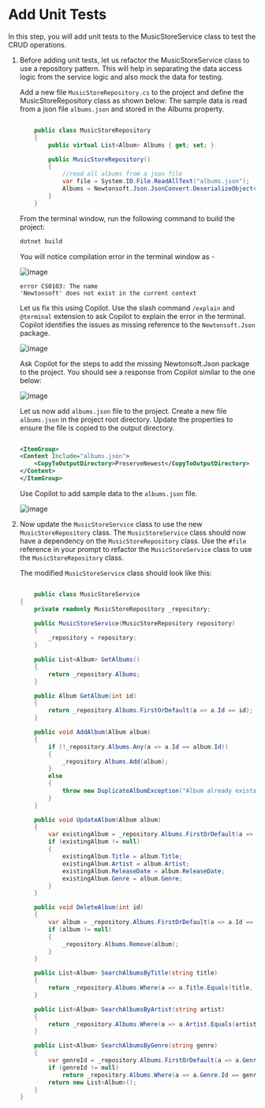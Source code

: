 # Add Unit Tests

In this step, you will add unit tests to the MusicStoreService class to test the CRUD operations.

1. Before adding unit tests, let us refactor the MusicStoreService class to use a repository pattern. This will help in separating the data access logic from the service logic and also mock the data for testing.

   Add a new file `MusicStoreRepository.cs` to the project and define the MusicStoreRepository class as shown below:
   The sample data is read from a json file `albums.json` and stored in the Albums property.

   ```csharp

       public class MusicStoreRepository
       {
           public virtual List<Album> Albums { get; set; }

           public MusicStoreRepository()
           {
               //read all albums from a json file
               var file = System.IO.File.ReadAllText("albums.json");
               Albums = Newtonsoft.Json.JsonConvert.DeserializeObject<List<Album>>(file);
           }
       }

   ```

   From the terminal window, run the following command to build the project:

   ```bash
   dotnet build
   ```

   You will notice compilation error in the terminal window as -

   ![image](https://github.com/user-attachments/assets/ffed5e59-e336-4bb5-87be-b47c4d0ece39)

   ```text
   error CS0103: The name
   'Newtonsoft' does not exist in the current context
   ```

   Let us fix this using Copilot. Use the slash command `/explain` and `@terminal` extension to ask Copilot to explain the error in the terminal. Copilot identifies the issues as missing reference to the `Newtonsoft.Json` package.

   ![image](https://github.com/user-attachments/assets/ae03ffa6-9a49-4aab-b003-95601909edfd)

   Ask Copilot for the steps to add the missing Newtonsoft.Json package to the project. You should see a response from Copilot similar to the one below:

   ![image](https://github.com/user-attachments/assets/03602edb-decb-4ac3-9ce9-f497750e30cd)

   Let us now add `albums.json` file to the project. Create a new file `albums.json` in the project root directory. Update the properties to ensure the file is copied to the output directory.

   ```xml

   <ItemGroup>
   <Content Include="albums.json">
       <CopyToOutputDirectory>PreserveNewest</CopyToOutputDirectory>
   </Content>
   </ItemGroup>

   ```

   Use Copilot to add sample data to the `albums.json` file.

   ![image](https://github.com/user-attachments/assets/6f057611-3b2a-4d55-8433-5f0e1ec95c1c)

2. Now update the `MusicStoreService` class to use the new `MusicStoreRepository` class. The `MusicStoreService` class should now have a dependency on the `MusicStoreRepository` class.
   Use the `#file` reference in your prompt to refactor the `MusicStoreService` class to use the `MusicStoreRepository` class.

   The modified `MusicStoreService` class should look like this:

   ```csharp

       public class MusicStoreService
   {
       private readonly MusicStoreRepository _repository;

       public MusicStoreService(MusicStoreRepository repository)
       {
           _repository = repository;
       }

       public List<Album> GetAlbums()
       {
           return _repository.Albums;
       }

       public Album GetAlbum(int id)
       {
           return _repository.Albums.FirstOrDefault(a => a.Id == id);
       }

       public void AddAlbum(Album album)
       {
           if (!_repository.Albums.Any(a => a.Id == album.Id))
           {
               _repository.Albums.Add(album);
           }
           else
           {
               throw new DuplicateAlbumException("Album already exists.");
           }
       }

       public void UpdateAlbum(Album album)
       {
           var existingAlbum = _repository.Albums.FirstOrDefault(a => a.Id == album.Id);
           if (existingAlbum != null)
           {
               existingAlbum.Title = album.Title;
               existingAlbum.Artist = album.Artist;
               existingAlbum.ReleaseDate = album.ReleaseDate;
               existingAlbum.Genre = album.Genre;
           }
       }

       public void DeleteAlbum(int id)
       {
           var album = _repository.Albums.FirstOrDefault(a => a.Id == id);
           if (album != null)
           {
               _repository.Albums.Remove(album);
           }
       }

       public List<Album> SearchAlbumsByTitle(string title)
       {
           return _repository.Albums.Where(a => a.Title.Equals(title, StringComparison.OrdinalIgnoreCase)).ToList();
       }

       public List<Album> SearchAlbumsByArtist(string artist)
       {
           return _repository.Albums.Where(a => a.Artist.Equals(artist, StringComparison.OrdinalIgnoreCase)).ToList();
       }

       public List<Album> SearchAlbumsByGenre(string genre)
       {
           var genreId = _repository.Albums.FirstOrDefault(a => a.Genre.Name.Equals(genre, StringComparison.OrdinalIgnoreCase))?.Genre.Id;
           if (genreId != null)
               return _repository.Albums.Where(a => a.Genre.Id == genreId).ToList();
           return new List<Album>();
       }
   }

   ```
